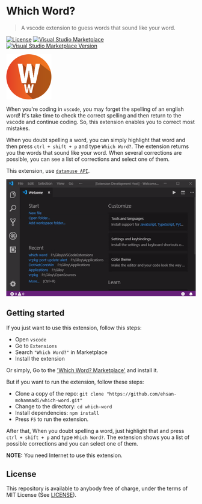 # Which Word?

> A vscode extension to guess words that sound like your word.

[![License](https://img.shields.io/github/license/ehsan-mohammadi/which-word.svg?color=orange&label=License)](../master/LICENSE)
[![Visual Studio Marketplace](https://img.shields.io/badge/Available%20on-Visual%20Studio%20Marketplace-blue)](https://marketplace.visualstudio.com/items?itemName=EhsanMohammadi.which-word)
[![Visual Studio Marketplace Version](https://img.shields.io/visual-studio-marketplace/v/EhsanMohammadi.which-word?color=green)](https://marketplace.visualstudio.com/items?itemName=EhsanMohammadi.which-word)

<img src="https://raw.githubusercontent.com/ehsan-mohammadi/which-word/master/img/WhichWord-Icon.png" width="120"/>

When you're coding in `vscode`, you may forget the spelling of an english word! It's take time to check the correct spelling and then return to the vscode and continue coding. So, this extension enables you to correct most mistakes.

When you doubt spelling a word, you can simply highlight that word and then press `ctrl + shift + p` and type `Which Word?`. The extension returns you the words that sound like your word. When several corrections are possible, you can see a list of corrections and select one of them.

This extension, use [`datamuse API`](https://www.datamuse.com/api/).

<p align="center"><img src="https://raw.githubusercontent.com/ehsan-mohammadi/which-word/master/img/WhichWord-GIF.gif"/></p>

## Getting started

If you just want to use this extension, follow this steps:

- Open `vscode`
- Go to `Extensions`
- Search `"Which Word?"` in Marketplace
- Install the extension

Or simply, Go to the ['Which Word? Marketplace'](https://marketplace.visualstudio.com/items?itemName=EhsanMohammadi.which-word) and install it.

But if you want to run the extension, follow these steps:

- Clone a copy of the repo: `git clone "https://github.com/ehsan-mohammadi/which-word.git"`
- Change to the directory: `cd which-word`
- Install dependencies: `npm install`
- Press `F5` to run the extension.

After that, When you doubt spelling a word, just highlight that and press `ctrl + shift + p` and type `Which Word?`. The extension shows you a list of possible corrections and you can select one of them.

**NOTE:** You need Internet to use this extension.

## License

This repository is available to anybody free of charge, under the terms of MIT License (See [LICENSE](../master/LICENSE)).